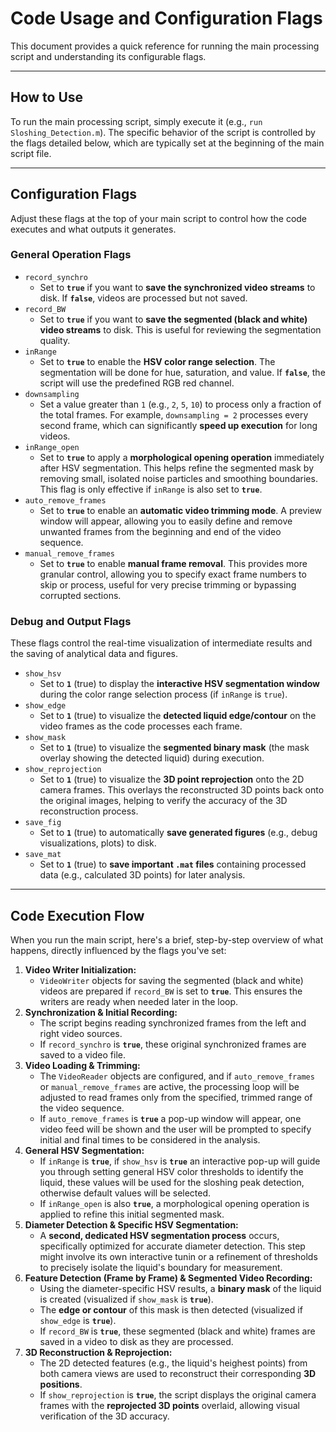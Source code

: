 # Code Usage and Configuration Flags

This document provides a quick reference for running the main processing script and understanding its configurable flags.

---

## How to Use

To run the main processing script, simply execute it (e.g., `run Sloshing_Detection.m`). The specific behavior of the script is controlled by the flags detailed below, which are typically set at the beginning of the main script file.

---

## Configuration Flags

Adjust these flags at the top of your main script to control how the code executes and what outputs it generates.

### General Operation Flags

* `record_synchro `
    * Set to **`true`** if you want to **save the synchronized video streams** to disk. If **`false`**, videos are processed but not saved.
* `record_BW`
    * Set to **`true`** if you want to **save the segmented (black and white) video streams** to disk. This is useful for reviewing the segmentation quality.
* `inRange`
    * Set to **`true`** to enable the **HSV color range selection**. The segmentation will be done for hue, saturation, and value. If **`false`**, the script will use the predefined RGB red channel.
* `downsampling`
    * Set a value greater than `1` (e.g., `2`, `5`, `10`) to process only a fraction of the total frames. For example, `downsampling = 2` processes every second frame, which can significantly **speed up execution** for long videos.
* `inRange_open`
    * Set to **`true`** to apply a **morphological opening operation** immediately after HSV segmentation. This helps refine the segmented mask by removing small, isolated noise particles and smoothing boundaries. This flag is only effective if `inRange` is also set to **`true`**.
* `auto_remove_frames`
    * Set to **`true`** to enable an **automatic video trimming mode**. A preview window will appear, allowing you to easily define and remove unwanted frames from the beginning and end of the video sequence.
* `manual_remove_frames`
    * Set to **`true`** to enable **manual frame removal**. This provides more granular control, allowing you to specify exact frame numbers to skip or process, useful for very precise trimming or bypassing corrupted sections.

### Debug and Output Flags

These flags control the real-time visualization of intermediate results and the saving of analytical data and figures.

* `show_hsv`
    * Set to **`1`** (true) to display the **interactive HSV segmentation window** during the color range selection process (if `inRange` is `true`).
* `show_edge`
    * Set to **`1`** (true) to visualize the **detected liquid edge/contour** on the video frames as the code processes each frame.
* `show_mask`
    * Set to **`1`** (true) to visualize the **segmented binary mask** (the mask overlay showing the detected liquid) during execution.
* `show_reprojection`
    * Set to **`1`** (true) to visualize the **3D point reprojection** onto the 2D camera frames. This overlays the reconstructed 3D points back onto the original images, helping to verify the accuracy of the 3D reconstruction process.
* `save_fig`
    * Set to **`1`** (true) to automatically **save generated figures** (e.g., debug visualizations, plots) to disk.
* `save_mat`
    * Set to **`1`** (true) to **save important `.mat` files** containing processed data (e.g., calculated 3D points) for later analysis.

---

## Code Execution Flow

When you run the main script, here's a brief, step-by-step overview of what happens, directly influenced by the flags you've set:

1.  **Video Writer Initialization:**
    * `VideoWriter` objects for saving the segmented (black and white) videos are prepared if `record_BW` is set to **`true`**. This ensures the writers are ready when needed later in the loop.
2.  **Synchronization & Initial Recording:**
    * The script begins reading synchronized frames from the left and right video sources.
    * If `record_synchro` is **`true`**, these original synchronized frames are saved to a video file.
3.  **Video Loading & Trimming:**
    * The `VideoReader` objects are configured, and if `auto_remove_frames` or `manual_remove_frames` are active, the processing loop will be adjusted to read frames only from the specified, trimmed range of the video sequence.
    * If `auto_remove_frames` is **`true`** a pop-up window will appear, one video feed will be shown and the user will be prompted to specify initial and final times to be considered in the analysis.
4.  **General HSV Segmentation:**
    * If `inRange` is **`true`**, if `show_hsv` is **`true`** an interactive pop-up will guide you through setting general HSV color thresholds to identify the liquid, these values will be used for the sloshing peak detection, otherwise default values will be selected.
    * If `inRange_open` is also **`true`**, a morphological opening operation is applied to refine this initial segmented mask.
5.  **Diameter Detection & Specific HSV Segmentation:**
    * A **second, dedicated HSV segmentation process** occurs, specifically optimized for accurate diameter detection. This step might involve its own interactive tunin or a refinement of thresholds to precisely isolate the liquid's boundary for measurement.
6.  **Feature Detection (Frame by Frame) & Segmented Video Recording:**
    * Using the diameter-specific HSV results, a **binary mask** of the liquid is created (visualized if `show_mask` is **`true`**).
    * The **edge or contour** of this mask is then detected (visualized if `show_edge` is **`true`**).
    * If `record_BW` is **`true`**, these segmented (black and white) frames are saved in a video to disk as they are processed.
7.  **3D Reconstruction & Reprojection:**
    * The 2D detected features (e.g., the liquid's heighest points) from both camera views are used to reconstruct their corresponding **3D positions**.
    * If `show_reprojection` is **`true`**, the script displays the original camera frames with the **reprojected 3D points** overlaid, allowing visual verification of the 3D accuracy.
